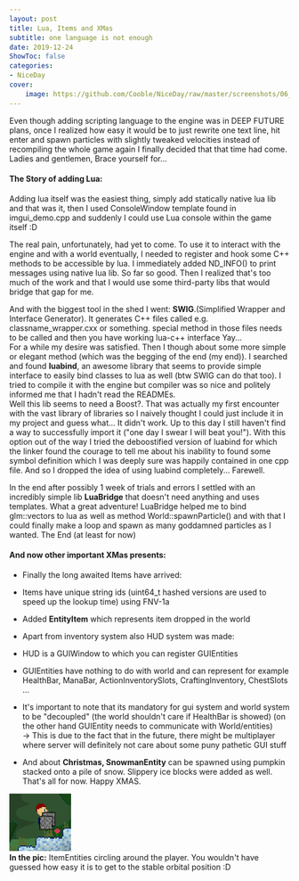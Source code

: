 ```yaml
---
layout: post
title: Lua, Items and XMas
subtitle: one language is not enough
date: 2019-12-24
ShowToc: false
categories:
- NiceDay
cover: 
    image: https://github.com/Cooble/NiceDay/raw/master/screenshots/06_05_2019.png?raw=false
---
```

Even though adding scripting language to the engine was in DEEP FUTURE plans, once I realized how easy it would be to just rewrite one text line, hit enter and spawn particles with slightly tweaked velocities instead of recompiling the whole game again I finally decided that that time had come. Ladies and gentlemen, Brace yourself for...

#### The Story of adding Lua:
Adding lua itself was the easiest thing, simply add statically native lua lib and that was it, then I used ConsoleWindow template found in imgui_demo.cpp and suddenly I could use Lua console within the game itself :D

The real pain, unfortunately, had yet to come. To use it to interact with the engine and with a world eventually, I needed to register and hook some C++ methods to be accessible by lua. I immediately added ND_INFO() to print messages using native lua lib. So far so good. Then I realized that's too much of the work and that I would use some third-party libs that would bridge that gap for me.

And with the biggest tool in the shed I went: **SWIG**.(Simplified Wrapper and Interface Generator). It generates C++ files called e.g. classname_wrapper.cxx or something. special method in those files needs to be called and then you have working lua-c++ interface Yay...\
For a while my desire was satisfied. Then I though about some more simple or elegant method (which was the begging of the end (my end)). I searched and found **luabind**, an awesome library that seems to provide simple interface to easily bind classes to lua as well (btw SWIG can do that too). I tried to compile it with the engine but compiler was so nice and politely informed me that I hadn't read the READMEs.\
Well this lib seems to need a Boost?. That was actually my first encounter with the vast library of libraries so I naively thought I could just include it in my project and guess what... It didn't work. Up to this day I still haven't find a way to successfully import it ("one day I swear I will beat you!"). With this option out of the way I tried the deboostified version of luabind for which the linker found the courage to tell me about his inability to found some symbol definition which I was deeply sure was happily contained in one cpp file. And so I dropped the idea of using luabind completely... Farewell.

In the end after possibly 1 week of trials and errors I settled with an incredibly simple lib **LuaBridge** that doesn't need anything and uses templates. What a great adventure! LuaBridge helped me to bind glm::vectors to lua as well as method World::spawnParticle() and with that I could finally make a loop and spawn as many goddamned particles as I wanted. The End (at least for now)



#### And now other important XMas presents:
- Finally the long awaited Items have arrived:  
- Items have unique string ids (uint64_t hashed versions are used to speed up the lookup time) using FNV-1a
- Added **EntityItem** which represents item dropped in the world  

- Apart from inventory system also HUD system was made:  
- HUD is a GUIWindow to which you can register GUIEntities  
- GUIEntities have nothing to do with world and can represent for example HealthBar, ManaBar, ActionInventorySlots, CraftingInventory, ChestSlots ...  
- It's important to note that its mandatory for gui system and world system to be "decoupled" (the world shouldn't care if HealthBar is showed) (on the other hand GUIEntity needs to communicate with World/entities)\
-> This is due to the fact that in the future, there might be multiplayer where server will definitely not care about some puny pathetic GUI stuff   
- And about **Christmas, SnowmanEntity** can be spawned using pumpkin stacked onto a pile of snow. Slippery ice blocks were added as well. That's all for now. Happy XMAS.


![ItemEntities circling around the player](https://github.com/Cooble/NiceDay/raw/master/screenshots/23_12_2019.gif#center)\
**In the pic:** ItemEntities circling around the player. You wouldn't have guessed how easy it is to get to the stable orbital position :D   

